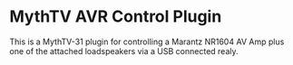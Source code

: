 # MythTV AVR Control Plugin
This is a MythTV-31 plugin for controlling a Marantz NR1604 AV Amp plus one of the attached loadspeakers via a USB connected realy.
